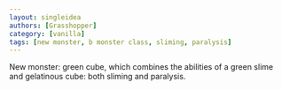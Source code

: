 ```yaml
---
layout: singleidea
authors: [Grasshopper]
category: [vanilla]
tags: [new monster, b monster class, sliming, paralysis]
---
```

New monster: green cube, which combines the abilities of a green slime and gelatinous cube: both sliming and paralysis.
